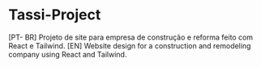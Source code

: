 # Tassi-Project
[PT- BR] Projeto de site para empresa de construção e reforma feito com React e Tailwind. [EN] Website design for a construction and remodeling company using React and Tailwind.
